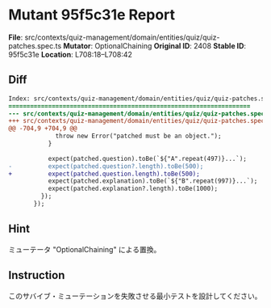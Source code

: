 # Mutant 95f5c31e Report

**File**: src/contexts/quiz-management/domain/entities/quiz/quiz-patches.spec.ts
**Mutator**: OptionalChaining
**Original ID**: 2408
**Stable ID**: 95f5c31e
**Location**: L708:18–L708:42

## Diff

```diff
Index: src/contexts/quiz-management/domain/entities/quiz/quiz-patches.spec.ts
===================================================================
--- src/contexts/quiz-management/domain/entities/quiz/quiz-patches.spec.ts	original
+++ src/contexts/quiz-management/domain/entities/quiz/quiz-patches.spec.ts	mutated #2408
@@ -704,9 +704,9 @@
             throw new Error("patched must be an object.");
           }
 
           expect(patched.question).toBe(`${"A".repeat(497)}...`);
-          expect(patched.question?.length).toBe(500);
+          expect(patched.question.length).toBe(500);
           expect(patched.explanation).toBe(`${"B".repeat(997)}...`);
           expect(patched.explanation?.length).toBe(1000);
         });
       });
```

## Hint

ミューテータ "OptionalChaining" による置換。

## Instruction

このサバイブ・ミューテーションを失敗させる最小テストを設計してください。
